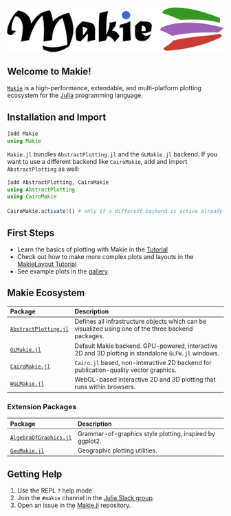 ![Makie.jl](assets/logo.png)

## Welcome to Makie!

[`Makie`](https://github.com/JuliaPlots/Makie.jl/) is a high-performance, extendable, and multi-platform plotting ecosystem for the [Julia](https://julialang.org/) programming language.

## Installation and Import

```julia
]add Makie
using Makie
```

`Makie.jl` bundles `AbstractPlotting.jl` and the `GLMakie.jl` backend.
If you want to use a different backend like `CairoMakie`, add and import `AbstractPlotting` as well:

```julia
]add AbstractPlotting, CairoMakie
using AbstractPlotting
using CairoMakie

CairoMakie.activate!() # only if a different backend is active already
```

## First Steps

- Learn the basics of plotting with Makie in the [Tutorial](@ref)
- Check out how to make more complex plots and layouts in the [MakieLayout Tutorial](@ref)
- See example plots in the [gallery](http://juliaplots.org/MakieReferenceImages/gallery/index.html).


## Makie Ecosystem

| Package | Description |
| :-- | :-- |
| [`AbstractPlotting.jl`](https://github.com/JuliaPlots/AbstractPlotting.jl) | Defines all infrastructure objects which can be visualized using one of the three backend packages. |
| [`GLMakie.jl`](https://github.com/JuliaPlots/GLMakie.jl) | Default Makie backend. GPU-powered, interactive 2D and 3D plotting in standalone `GLFW.jl` windows. |
| [`CairoMakie.jl`](https://github.com/JuliaPlots/CairoMakie.jl) | `Cairo.jl` based, non-interactive 2D backend for publication-quality vector graphics. |
| [`WGLMakie.jl`](https://github.com/JuliaPlots/WGLMakie.jl) | WebGL-based interactive 2D and 3D plotting that runs within browsers.


### Extension Packages

| Package | Description |
| :-- | :-- |
| [`AlgebraOfGraphics.jl`](https://github.com/JuliaPlots/AlgebraOfGraphics.jl/) | Grammar-of-graphics style plotting, inspired by ggplot2. |
| [`GeoMakie.jl`](https://github.com/JuliaPlots/GeoMakie.jl) | Geographic plotting utilities. |


## Getting Help

1) Use the REPL `?` help mode
1) Join the `#makie` channel in the [Julia Slack group](https://slackinvite.julialang.org).
1) Open an issue in the [Makie.jl](https://github.com/JuliaPlots/Makie.jl) repository.
